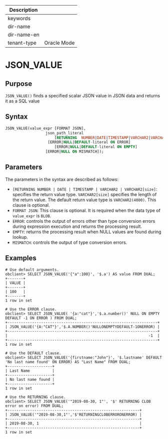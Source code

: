 | Description   |                 |
|---------------|-----------------|
| keywords      |                 |
| dir-name      |                 |
| dir-name-en   |                 |
| tenant-type   | Oracle Mode     |

# JSON_VALUE

## Purpose

`JSON_VALUE()` finds a specified scalar JSON value in JSON data and returns it as a SQL value

## Syntax

```sql
JSON_VALUE(value_expr [FORMAT JSON],
                  json_path_literal
                      [RETURNING  NUMBER|DATE|TIMESTAMP|VARCHAR2|VARCHAR2[size],]
                   [ERROR|NULL|DEFAULT-literal ON ERROR]
                      [ERROR|NULL|DEFAULT-literal ON EMPTY]
                  [ERROR|NULL ON MISMATCH]);
```

## Parameters

The parameters in the syntax are described as follows:

- `[RETURNING NUMBER | DATE | TIMESTAMP | VARCHAR2 | VARCHAR2[size]`: specifies the return value type. `VARCHAR2[size]` specifies the length of the return value. The default return value type is `VARCHAR2(4000)`. This clause is optional.
- `FORMAT JSON`: This clause is optional. It is required when the data type of `value_expr` is `BLOB`.
- `ERROR`: controls the output of errors other than type conversion errors during expression execution and returns the processing result.
- `EMPTY`: returns the processing result when NULL values are found during lookup.
- `MISMATCH`: controls the output of type conversion errors.

## Examples

```shell
# Use default arguments.
obclient> SELECT JSON_VALUE('{"a":100}', '$.a') AS value FROM DUAL;
+-------+
| VALUE |
+-------+
| 100   |
+-------+
1 row in set

# Use the ERROR clause.
obclient> SELECT JSON_VALUE( '{a:"cat"}','$.a.number()' NULL ON EMPTY  DEFAULT -1 ON ERROR ) FROM DUAL;
+-------------------------------------------------------------------+
| JSON_VALUE('{A:"CAT"}','$.A.NUMBER()'NULLONEMPTYDEFAULT-1ONERROR) |
+-------------------------------------------------------------------+
|                                                               -1  |
+-------------------------------------------------------------------+
1 row in set

# Use the DEFAULT clause.
obclient> SELECT JSON_VALUE('{firstname:"John"}', '$.lastname' DEFAULT 'No last name found' ON ERROR) AS "Last Name" FROM DUAL;
+--------------------+
| Last Name          |
+--------------------+
| No last name found |
+--------------------+
1 row in set

# Use the RETURNING clause.
obclient> SELECT JSON_VALUE('"2019-08-30, 1"', '$' RETURNING CLOB error on error) FROM DUAL;
+-----------------------------------------------------------+
| JSON_VALUE('"2019-08-30,1"','$'RETURNINGCLOBERRORONERROR) |
+-----------------------------------------------------------+
| 2019-08-30, 1                                             |
+-----------------------------------------------------------+
1 row in set
```
